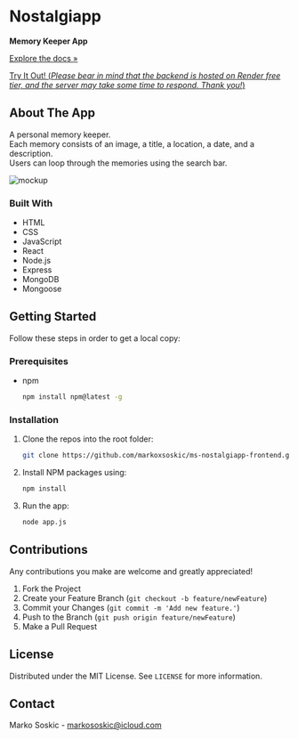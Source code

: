 # Nostalgiapp

**Memory Keeper App**

[Explore the docs »](https://github.com/markoxsoskic/ms-nostalgiapp-frontend)

[Try It Out! (*Please bear in mind that the backend is hosted on Render free tier, and the server may take some time to respond. Thank you!*)](https://markoxsoskic.github.io/ms-nostalgiapp-frontend/)



## About The App

A personal memory keeper.<br>
Each memory consists of an image, a title, a location, a date, and a description.<br>
Users can loop through the memories using the search bar.

![mockup](public/images/mock-up-01-v01.png)



### Built With

* HTML
* CSS
* JavaScript 
* React
* Node.js
* Express
* MongoDB
* Mongoose



## Getting Started

Follow these steps in order to get a local copy:

### Prerequisites

* npm
  ```sh
  npm install npm@latest -g
  ```
### Installation

1. Clone the repos into the root folder:
   ```sh
   git clone https://github.com/markoxsoskic/ms-nostalgiapp-frontend.git
   ```
2. Install NPM packages using:
   ```sh
   npm install
   ```
3. Run the app:
    ```sh
   node app.js
   ```


## Contributions

Any contributions you make are welcome and greatly appreciated!

1. Fork the Project
2. Create your Feature Branch (`git checkout -b feature/newFeature`)
3. Commit your Changes (`git commit -m 'Add new feature.'`)
4. Push to the Branch (`git push origin feature/newFeature`)
5. Make a Pull Request



## License

Distributed under the MIT License. See `LICENSE` for more information.



## Contact

Marko Soskic - markososkic@icloud.com